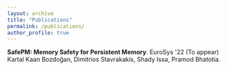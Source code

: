 ```yaml
---
layout: archive
title: "Publications"
permalink: /publications/
author_profile: true
---
```


<!-- {% if author.googlescholar %}
  You can also find my articles on <u><a href="{{author.googlescholar}}">my Google Scholar profile</a>.</u>
{% endif %}

{% include base_path %}

{% for post in site.publications reversed %}
  {% include archive-single.html %}
{% endfor %} -->

__SafePM: Memory Safety for Persistent Memory__. EuroSys '22 (To appear)  
Kartal Kaan Bozdoğan, Dimitrios Stavrakakis, Shady Issa, Pramod Bhatotia.  